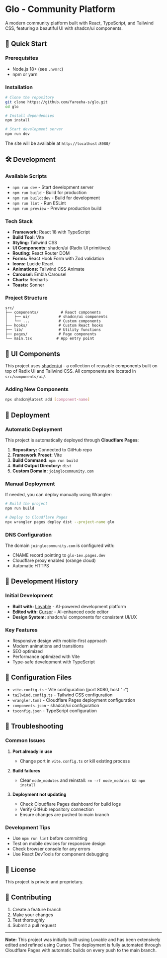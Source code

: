 # Glo - Community Platform

A modern community platform built with React, TypeScript, and Tailwind CSS, featuring a beautiful UI with shadcn/ui components.

## 🚀 Quick Start

### Prerequisites
- Node.js 18+ (see `.nvmrc`)
- npm or yarn

### Installation
```bash
# Clone the repository
git clone https://github.com/fareeha-s/glo.git
cd glo

# Install dependencies
npm install

# Start development server
npm run dev
```

The site will be available at `http://localhost:8080/`

## 🛠️ Development

### Available Scripts
- `npm run dev` - Start development server
- `npm run build` - Build for production
- `npm run build:dev` - Build for development
- `npm run lint` - Run ESLint
- `npm run preview` - Preview production build

### Tech Stack
- **Framework:** React 18 with TypeScript
- **Build Tool:** Vite
- **Styling:** Tailwind CSS
- **UI Components:** shadcn/ui (Radix UI primitives)
- **Routing:** React Router DOM
- **Forms:** React Hook Form with Zod validation
- **Icons:** Lucide React
- **Animations:** Tailwind CSS Animate
- **Carousel:** Embla Carousel
- **Charts:** Recharts
- **Toasts:** Sonner

### Project Structure
```
src/
├── components/          # React components
│   ├── ui/             # shadcn/ui components
│   └── ...             # Custom components
├── hooks/              # Custom React hooks
├── lib/                # Utility functions
├── pages/              # Page components
└── main.tsx           # App entry point
```

## 🎨 UI Components

This project uses [shadcn/ui](https://ui.shadcn.com/) - a collection of reusable components built on top of Radix UI and Tailwind CSS. All components are located in `src/components/ui/`.

### Adding New Components
```bash
npx shadcn@latest add [component-name]
```

## 🚀 Deployment

### Automatic Deployment
This project is automatically deployed through **Cloudflare Pages**:

1. **Repository:** Connected to GitHub repo
2. **Framework Preset:** Vite
3. **Build Command:** `npm run build`
4. **Build Output Directory:** `dist`
5. **Custom Domain:** `joinglocommunity.com`

### Manual Deployment
If needed, you can deploy manually using Wrangler:
```bash
# Build the project
npm run build

# Deploy to Cloudflare Pages
npx wrangler pages deploy dist --project-name glo
```

### DNS Configuration
The domain `joinglocommunity.com` is configured with:
- CNAME record pointing to `glo-1ev.pages.dev`
- Cloudflare proxy enabled (orange cloud)
- Automatic HTTPS

## 📝 Development History

### Initial Development
- **Built with:** [Lovable](https://lovable.dev/) - AI-powered development platform
- **Edited with:** [Cursor](https://cursor.sh/) - AI-enhanced code editor
- **Design System:** shadcn/ui components for consistent UI/UX

### Key Features
- Responsive design with mobile-first approach
- Modern animations and transitions
- SEO optimized
- Performance optimized with Vite
- Type-safe development with TypeScript

## 🔧 Configuration Files

- `vite.config.ts` - Vite configuration (port 8080, host "::")
- `tailwind.config.ts` - Tailwind CSS configuration
- `wrangler.toml` - Cloudflare Pages deployment configuration
- `components.json` - shadcn/ui configuration
- `tsconfig.json` - TypeScript configuration

## 🐛 Troubleshooting

### Common Issues

1. **Port already in use**
   - Change port in `vite.config.ts` or kill existing process

2. **Build failures**
   - Clear `node_modules` and reinstall: `rm -rf node_modules && npm install`

3. **Deployment not updating**
   - Check Cloudflare Pages dashboard for build logs
   - Verify GitHub repository connection
   - Ensure changes are pushed to main branch

### Development Tips
- Use `npm run lint` before committing
- Test on mobile devices for responsive design
- Check browser console for any errors
- Use React DevTools for component debugging

## 📄 License

This project is private and proprietary.

## 🤝 Contributing

1. Create a feature branch
2. Make your changes
3. Test thoroughly
4. Submit a pull request

---

**Note:** This project was initially built using Lovable and has been extensively edited and refined using Cursor. The deployment is fully automated through Cloudflare Pages with automatic builds on every push to the main branch.
